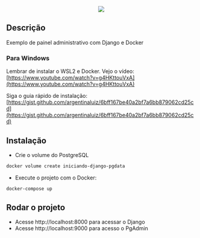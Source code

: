 <p align="center">
  <a href="http://nestjs.com/" target="blank"><img src="https://fullcycle.com.br/wp-content/themes/fullcycle-blog/application/img/logo-fullcycle.png"/></a>
</p>

## Descrição

Exemplo de painel administrativo com Django e Docker

### Para Windows 

Lembrar de instalar o WSL2 e Docker. Vejo o vídeo: [https://www.youtube.com/watch?v=g4HKttouVxA](https://www.youtube.com/watch?v=g4HKttouVxA) 

Siga o guia rápido de instalação: [https://gist.github.com/argentinaluiz/6bff167be40a2bf7a6bb879062cd25cd](https://gist.github.com/argentinaluiz/6bff167be40a2bf7a6bb879062cd25cd) 

## Instalação

* Crie o volume do PostgreSQL
``` bash
docker volume create iniciando-django-pgdata
```
* Execute o projeto com o Docker:
``` bash
docker-compose up
```

## Rodar o projeto

* Acesse http://localhost:8000 para acessar o Django
* Acesse http://localhost:9000 para acesso o PgAdmin
